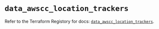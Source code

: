 # `data_awscc_location_trackers`

Refer to the Terraform Registory for docs: [`data_awscc_location_trackers`](https://registry.terraform.io/providers/hashicorp/awscc/0.70.0/docs/data-sources/location_trackers).
